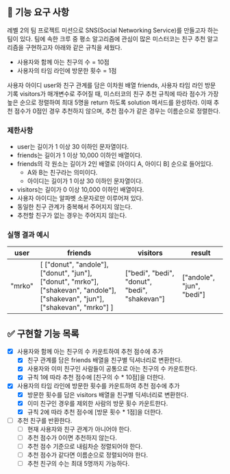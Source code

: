 ## 🚀 기능 요구 사항

레벨 2의 팀 프로젝트 미션으로 SNS(Social Networking Service)를 만들고자 하는 팀이 있다. 팀에 속한 크루 중 평소 알고리즘에 관심이 많은 미스터코는 친구 추천 알고리즘을 구현하고자 아래와 같은 규칙을 세웠다.
- 사용자와 함께 아는 친구의 수 = 10점 
- 사용자의 타임 라인에 방문한 횟수 = 1점

사용자 아이디 user와 친구 관계를 담은 이차원 배열 friends, 사용자 타임 라인 방문 기록 visitors가 매개변수로 주어질 때, 미스터코의 친구 추천 규칙에 따라 점수가 가장 높은 순으로 정렬하여 최대 5명을 return 하도록 solution 메서드를 완성하라. 이때 추천 점수가 0점인 경우 추천하지 않으며, 추천 점수가 같은 경우는 이름순으로 정렬한다.

### 제한사항

- user는 길이가 1 이상 30 이하인 문자열이다.
- friends는 길이가 1 이상 10,000 이하인 배열이다.
- friends의 각 원소는 길이가 2인 배열로 [아이디 A, 아이디 B] 순으로 들어있다.
  - A와 B는 친구라는 의미이다.
  - 아이디는 길이가 1 이상 30 이하인 문자열이다.
- visitors는 길이가 0 이상 10,000 이하인 배열이다.
- 사용자 아이디는 알파벳 소문자로만 이루어져 있다.
- 동일한 친구 관계가 중복해서 주어지지 않는다.
- 추천할 친구가 없는 경우는 주어지지 않는다.

### 실행 결과 예시

| user   | friends                                                                                                                         | visitors                                      | result                    |
| ------ | ------------------------------------------------------------------------------------------------------------------------------- | --------------------------------------------- | ------------------------- |
| "mrko" | [ ["donut", "andole"], ["donut", "jun"], ["donut", "mrko"], ["shakevan", "andole"], ["shakevan", "jun"], ["shakevan", "mrko"] ] | ["bedi", "bedi", "donut", "bedi", "shakevan"] | ["andole", "jun", "bedi"] |

## ✅ 구현할 기능 목록
- [x] 사용자와 함께 아는 친구의 수 카운트하여 추천 점수에 추가
  - [x] 친구 관계를 담은 friends 배열을 친구별 딕셔너리로 변환한다.
  - [x] 사용자와 이미 친구인 사람들이 공통으로 아는 친구의 수 카운트한다.
  - [x] 규칙 1에 따라 추천 점수에 [친구의 수 * 10점]을 더한다.

- [x] 사용자의 타임 라인에 방문한 횟수를 카운트하여 추천 점수에 추가
  - [x] 방문한 횟수를 담은 visitors 배열을 친구별 딕셔너리로 변환한다.
  - [x] 이미 친구인 경우를 제외한 사람의 방문 횟수 카운트한다.
  - [x] 규칙 2에 따라 추천 점수에 [방문 횟수 * 1점]을 더한다.

- [ ] 추천 친구를 반환한다.
  - [ ] 현재 사용자와 친구 관계가 아니어야 한다.
  - [ ] 추천 점수가 0이면 추천하지 않는다.
  - [ ] 추천 점수 기준으로 내림차순 정렬되어야 한다.
  - [ ] 추천 점수가 같다면 이름순으로 정렬되어야 한다.
  - [ ] 추천 친구의 수는 최대 5명까지 가능하다.